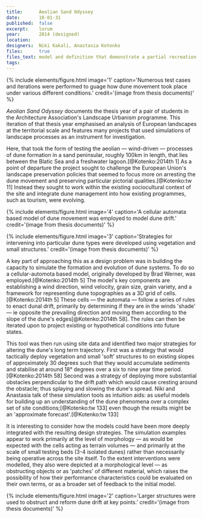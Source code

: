 ```yaml
---
title:      Aeolian Sand Odyssey
date:       18-01-31
published:  false
excerpt:    lorum
year:       2014 (designed)
location:
designers:  Niki Kakali, Anastasia Kotenko
files:      true
files_text: model and definition that demonstrate a partial recreation of this project
tags:
---
```


{% include elements/figure.html image='1' caption='Numerous test cases and iterations were performed to guage how dune movement took place under various different conditions.' credit='(image from thesis documents)' %}

*Aeolian Sand Odyssey* documents the thesis year of a pair of students in the Architecture Association's Landscape Urbanism programme. This iteration of that thesis year emphasised an analysis of European landscapes at the territorial scale and features many projects that used simulations of landscape processes as an instrument for investigation.

Here, that took the form of testing the aeolian — wind-driven — processes of dune formation in a sand peninsular, roughly 100km in length, that lies between the Blatic Sea and a freshwater lagoon.[@Kotenko:2014th 1] As a point of departure the project sought to challenge the European Union's landscape preservation policies that seemed to focus more on arresting the dune movement and preserving particular pictorial qualities.[@Kotenko:tw 11] Instead they sought to work within the existing sociocultural context of the site and integrate dune management into how existing programmes, such as tourism, were evolving.

{% include elements/figure.html image='4' caption='A cellular automata based model of dune movement was employed to model dune drift.' credit='(image from thesis documents)' %}

{% include elements/figure.html image='3' caption='Strategies for intervening into particular dune types were developed using vegetation and small structures.' credit='(image from thesis documents)' %}

A key part of approaching this as a design problem was in building the capacity to simulate the formation and evolution of dune systems. To do so a cellular-automota based model, originally developed by Brad Werner, was employed.[@Kotenko:2014th 5] The model's key components are establishing a wind direction, wind velocity, grain size, grain variety, and a framework for representing dune topographies as a 3D grid of cells.[@Kotenko:2014th 5] These cells — the automata — follow a series of rules to enact dunal drift, primarily by determining if they are in the winds 'shade' — ie opposite the prevailing direction and moving them according to the slope of the dune's edges[@Kotenko:2014th 58]. The rules can then be iterated upon to project existing or hypothetical conditions into future states.

This tool was then run using site data and identified two major strategies for altering the dune's long term trajectory. First was a strategy that would tactically deploy vegetation and small 'soft' structures to on existing slopes of approximately 30 degrees such that they would accumulate sediments and stabilise at around 18° degrees over a six to nine year time period.[@Kotenko:2014th 58] Second was a strategy of deploying more substantial obstacles perpendicular to the drift path which would cause cresting around the obstacle; thus splaying and slowing the dune's spread. Niki and Anastasia talk of these simulation tools as intuition aids: as useful models for building up an understanding of the dune phenomena over a complex set of site conditions;[@Kotenko:tw 133] even though the results might be an 'approximate forecast'.[@Kotenko:tw 133]

It is interesting to consider how the models could have been more deeply integrated with the resulting design strategies. The simulation examples appear to work primarily at the level of morphology — as would be expected with the cells acting as terrain volumes — and primarily at the scale of small testing beds (3-4 isolated dunes) rather than necessarily being operative across the site itself. To the extent interventions were modelled, they also were depicted at a morphological level — as obstructing objects or as 'patches' of different material, which raises the possibility of how their performance characteristics could be evaluated on their own terms, or as a broader set of feedback to the initial model.

{% include elements/figure.html image='2' caption='Larger structures were used to obstruct and reform dune drift at key points.' credit='(image from thesis documents)' %}
